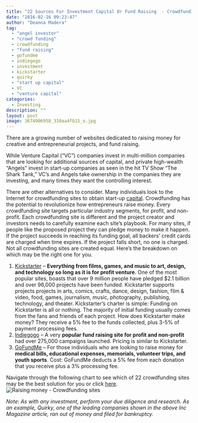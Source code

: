 ```yaml
---
title: "22 Sources For Investment Capital Or Fund Raising  - Crowdfunding"
date: "2016-02-16 09:23:47"
author: "Deanna Madera"
tag:
  - "angel investor"
  - "crowd funding"
  - crowdfunding
  - "fund raising"
  - gofundme
  - indiegogo
  - investment
  - kickstarter
  - quirky
  - "start up capital"
  - VC
  - "venture capital"
categories:
  - Investing
description: ""
layout: post
image: 3674906958_310aa4fb15_o.jpg
---
```


There are a growing number of websites dedicated to raising money for creative and entrepreneurial projects, and fund raising.

While Venture Capital (“VC”) companies invest in multi-million companies that are looking for additional sources of capital, and private high-wealth “Angels” invest in start-up companies as seen in the hit TV Show “The Shark Tank,” VC’s and Angels take ownership in the companies they are investing, and many times they want the controlling interest.

There are other alternatives to consider. Many individuals look to the Internet for crowdfunding sites to obtain start-up [capital](http://moderntips.com/finding-the-money-to-start-your-investment-portfolio). Crowdfunding has the potential to revolutionize how entrepreneurs raise money. Every crowdfunding site targets particular industry segments, for profit, and non-profit. Each crowdfunding site is different and the project creator and investors needs to carefully examine each site’s playbook. For many sites, if people like the proposed project they can pledge money to make it happen. If the project succeeds in reaching its funding goal, all backers’ credit cards are charged when time expires. If the project falls short, no one is charged. Not all crowdfunding sites are created equal. Here’s the breakdown on which may be the right one for you.

1. [Kickstarter](https://www.kickstarter.com/?ref=nav) – **Everything from films, games, and music to art, design, and technology so long as it is for profit venture**. One of the most popular sites, boasts that over 9 million people have pledged $2.1 billion and over 96,000 projects have been funded. Kickstarter supports projects projects in arts, comics, crafts, dance, design, fashion, film &amp; video, food, games, journalism, music, photography, publishing, technology, and theater. Kickstarter’s charter is simple: Funding on Kickstarter is all or nothing. The majority of initial funding usually comes from the fans and friends of each project. How does Kickstarter make money? They receive a 5% fee to the funds collected, plus 3-5% of payment processing fees.
2. [Indiegogo](https://www.indiegogo.com/about/our-story) – A very **popular fund raising site for profit and non-profit** had over 275,000 campaigns launched. Pricing is similar to Kickstarter.
3. [GoFundMe](https://www.gofundme.com/) – For those individuals who are looking to raise money for **medical bills, educational expenses, memorials, volunteer trips, and youth sports**. Cost: GoFundMe deducts a 5% fee from each donation that you receive plus a 3% processing fee.

Navigate through the following chart to see which of 22 crowdfunding sites may be the best solution for you or click [here](http://www.inc.com/magazine/201306/eric-markowitz/how-to-choose-a-crowdfunder.html).![Raising money - Crowdfunding sites](/posts/inc-magazine-crowdfunding-infographic-june-2013_26652-807x1024.jpg)

_Note: As with any investment, perform your due diligence and research. As an example, Quirky, one of the leading companies shown in the above Inc Magazine article, ran out of money and filed for bankruptcy._
